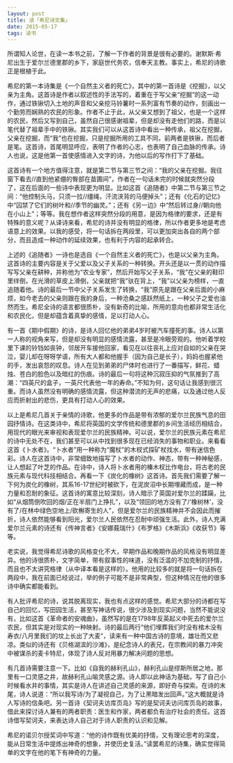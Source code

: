 ```yaml
---
layout: post
title: 读「希尼诗文集」
date: 2015-05-17
tags: 读书
---
```


所谓知人论世，在读一本书之前，了解一下作者的背景是很有必要的。谢默斯·希尼出生于爱尔兰德里郡的乡下，家庭世代务农，信奉天主教。事实上，希尼的诗歌正是根植于此。

希尼的第一本诗集是《一个自然主义者的死亡》，其中的第一首诗是《挖掘》，以父亲为主角。这首诗是作者以叙述性的手法写的，着重在于写父亲“挖掘”的这一动作，通过铁锹切入土地的声音和父亲挖马铃薯时一系列富有节奏的动作，刻画出一个勤劳而娴熟的农民的形象。作者不止于此，从父亲又想到了祖父，也是一个这样的农民，然后又写到自己，虽然自己很感谢祖辈，但是却没有走他们的路，而是以笔代替了祖辈手中的铁锹。其实我们可以从这首诗中看出一种传承，祖父在挖掘，父亲在挖掘，而“我”也在挖掘，只是挖掘所用的工具不同，前两者是铁锹，而后者是笔。这首诗，首尾明显呼应，表明了作者的心志，也表明了自己血脉的传承。诗人也说，这是他第一首使感情进入文字的诗，为他以后的写作打下了基础。

这首诗有一个地方值得注意，就是第二节与第三节之间：“我的父亲在挖掘。我往窗下看去//直到他紧绷的臀部在苗圃间”，作者在一句话未完的时候就突然分段了，这在后面的一些诗中表现更为明显。比如这首《追随者》中第二节与第三节之间：“他控制头马，只须一拉//缰绳，汗流浃背的马便掉头”；还有《化石的记忆》中“囚禁了它们的树叶和//季节的幽灵。”；还有《另一边》中“然后转过身//朝向他在小山上”；等等。我在想作者这样突然分段的用意，是因为格律的要求，还是有特殊的意义呢？从译诗来看，希尼的诗并没有明显的格律，所以作者更多地是考虑语意上的效果。以我的感受，将一句话拆在两段里，可以更加突出各自的两个部分，而且造成一种动作的延续效果，也有利于内容的起承转合。

上述的《追随者》一诗也是选自《一个自然主义者的死亡》，也是以父亲为主角。这首诗的主要内容是关于父爱以及父子关系的一种转换。开头还是以一贯的动作描写写父亲在耕种，并称他为“农业专家”，然后开始写父子关系，“我”在父亲的鞋印里绊倒，在光滑的草皮上滑倒，父亲就把“我”驮在背上，“我”以父亲为榜样，一直追随着他。诗的最后一节中父子关系发生了转换，“我”原先是跟在父亲后面的小麻烦，如今老去的父亲则跟在我的身后，一种沧桑之感跃然纸上，一种父子之爱也油然而生。希尼全诗的语言都很质朴，没有新奇的比喻，所用的意向也都非常生活化和农民化，但是却蕴含着真挚的感情，足以打动人心。

有一首《期中假期》的诗，是诗人回忆他的弟弟4岁时被汽车撞死的事。诗人以第一人称的视角来写，但是却没有明显的感情流露，甚至是冷眼旁观的。他听着学校里下课的铃铛如丧钟，邻居开车接他回家，看见在以往丧礼上应对自如的父亲在哭泣，婴儿却在呀呀学语，所有大人都和他握手（因为自己是长子），妈妈也握紧他的手，发出哀怨的叹息。诗人在见到弟弟的尸体时也进行了一番描写，鲜花、蜡烛、苍白的脸色以及暗红的伤痕。诗的最后一句将这种沉寂压抑的气氛推到了高潮：“四英尺的盒子，一英尺代表他一年的寿命。”不知为何，这句话让我感到很沉重。而诗人虽然没有明确的感情流露，但这种潜流的无声的悲痛，以及通过他人反应而折射出的悲伤，更具有打动人心的效果。

以上是希尼几首关于亲情的诗歌，他更多的作品是带有浓郁的爱尔兰民族气息的田园抒情诗。在这类诗中，希尼将英国的文学传统和德里郡的乡间生活经历相结合，用现代的眼光来审视和表现爱尔兰的民族精神。可以说，爱尔兰的民族元素在希尼的诗中无处不在，我们甚至可以从中找到很多现在已经消失的事物和职业。来看看这首《卜水者》。“卜水者”用一种称为“魔杖”的木杈式探矿杖找水，带有迷信色彩。诗人在这首诗中，非常细致地描写了卜水者的动作、神态，带有一种神秘感，让人想起了叶芝的作品。在诗中，诗人将卜水者用的榛木杈比作电台，将古老的民族元素与现代科技相结合。再看一下《炭化的橡树》这首诗。首先我们需要了解一下何为炭化的橡树，其系16-17世纪时被砍下，在泥炭沼中长期埋藏而成，是一种力量和忍耐的象征。这首诗的寓意比较深刻，诗人暗示了英国对爱尔兰的蹂躏，比如“从烟筒倒吹回的烟/正在半扇门上挣扎”，以及“领回的地方没有了/‘橡树林’，没有了/在林中绿色空地上/砍槲寄生的人”，但是爱尔兰的民族精神并不会因此而摧折，诗人依然能够看到阳光，爱尔兰人民依然在忍耐中顽强生活。此外，诗人充满爱尔兰元素的诗还有《传神言者》《安娜莪瑞什》《布罗格》《木斯浜》《收获节》等等。

老实说，我觉得希尼诗歌的风格变化不大，早期作品和晚期作品的风格没有明显差异。他的诗很质朴，文字简单，带有叙事性的味道，没有泛滥的不加克制的抒情，而且也不太讲究格律（从中译本看是这样的）。他用的比较多的就是将一句话拆在两段中，我在前面已经说过，举的例子可能不是非常典型，但这种情况在他的很多诗中确实都能看到。

有人批评希尼的诗，说其脱离现实，我也有点这样的感觉。希尼大部分的诗都在写自己的回忆，写田园生活，甚至写神话传说，很少涉及到现实问题，当然不能说没有，比如这首《革命者的安魂曲》，虽然写的是在1798年反英起义中死去的爱尔兰农民，但其实是对现实的一种映射。诗的最后两行“他们埋葬我们时没有棺木没有寿衣/八月里我们的坟上长出了大麦”，读来有一种中国古诗的意境，雄壮而又悲凉。类似的诗还有《贝格湖滨的沙滩》，是纪念诗人的表兄，在宗教间的暴力冲突中被谋杀的麦卡特尼，体现了诗人反对用暴力解决问题的思想。

有几首诗需要注意一下。比如《自我的赫利孔山》，赫利孔山是缪斯所居之地，那里有一口灵感之井，故赫利孔山喻灵感之源。诗人即以此神话为基础，写了自己小时候看水井的事情，其实是诗人在讲述自己灵感的来源，即好奇与探索。在诗的末尾，诗人说道：“所以我写诗/为了凝视自己，为了让黑暗发出回声。”这大概就是诗人写诗的信条吧。另一首诗《契诃夫访库页岛》写的是契诃夫访问库页岛的故事，借此来探讨诗人兼有的两者职责：医生和作家，两者都负有治疗社会的责任。这首诗借写契诃夫，来表达诗人自己对于诗人职责的认识和见解。

希尼的诺贝尔授奖词中写道：“他的诗作既有优美的抒情，又有理论思考的深度，能从日常生活中提炼出神奇的想象，并使历史复活。”读罢希尼的诗集，确实觉得简单的文字在他的笔下有神奇的力量。
